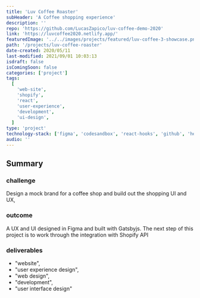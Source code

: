 ```yaml
---
title: 'Luv Coffee Roaster'
subHeader: 'A Coffee shopping experience'
description: ''
repo: 'https://github.com/LucasZapico/luv-coffee-demo-2020'
link: 'https://luvcoffee2020.netlify.app/'
featuredImage: '../../images/projects/featured/luv-coffee-3-showcase.png'
path: '/projects/luv-coffee-roaster'
date-created: 2020/05/11
last-modified: 2021/09/01 10:03:13
isdraft: false
isComingSoon: false
categories: ['project']
tags:
  [
    'web-site',
    'shopify',
    'react',
    'user-experience',
    'development',
    'ui-design',
  ]
type: 'project'
technology-stack: ['figma', 'codesandbox', 'react-hooks', 'github', 'heroku']
audio: ''
---
```


<!-- !["featured UI image" ](../assets/images/projects/luv-coffee-feature.png) -->

## Summary

### challenge

Design a mock brand for a coffee shop and build out the shopping UI and UX,

### outcome

A UX and UI designed in Figma and built with Gatsbyjs. The next step of this project is to work through the integration with Shopify API

### deliverables

- "website",
- "user experience design",
- "web design",
- "development",
- "user interface design"
